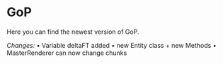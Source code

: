 # GoP
Here you can find the newest version of GoP.

*Changes:*
• Variable deltaFT added
• new Entity class + new Methods
• MasterRenderer can now change chunks
